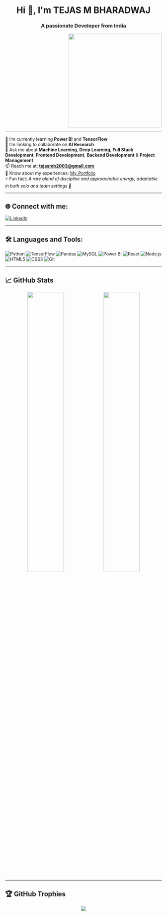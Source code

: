 <h1 align="center">Hi 👋, I'm TEJAS M BHARADWAJ</h1>
<h3 align="center">A passionate Developer from India</h3>

<p align="right">
  <img src="https://media.giphy.com/media/qgQUggAC3Pfv687qPC/giphy.gif" width="300" />
</p>

---

🌱 I’m currently learning **Power BI** and **TensorFlow**  
👯 I’m looking to collaborate on **AI Research**  
💬 Ask me about **Machine Learning**, **Deep Learning**, **Full Stack Development**, **Frontend Development**, **Backend Development** & **Project Management**  
📫 Reach me at: **tejasmb2003@gmail.com**  
📄 Know about my experiences: [My_Portfolio](https://tejasmb03portfolio.netlify.app/)  
⚡ Fun fact: *A rare blend of discipline and approachable energy, adaptable in both solo and team settings 🙂*

---

## 🌐 Connect with me:

[![LinkedIn](https://img.shields.io/badge/-LinkedIn-blue?style=flat-square&logo=linkedin)](https://www.linkedin.com/in/tejas-m-bharadwaj-17103b27a/)  

---

## 🛠️ Languages and Tools:

![Python](https://img.shields.io/badge/-Python-black?style=flat-square&logo=python)
![TensorFlow](https://img.shields.io/badge/-TensorFlow-black?style=flat-square&logo=tensorflow)
![Pandas](https://img.shields.io/badge/-Pandas-black?style=flat-square&logo=pandas)
![MySQL](https://img.shields.io/badge/-MySQL-black?style=flat-square&logo=mysql)
![Power BI](https://img.shields.io/badge/-PowerBI-F2C811?style=flat-square&logo=powerbi&logoColor=black)
![React](https://img.shields.io/badge/-React-black?style=flat-square&logo=react)
![Node.js](https://img.shields.io/badge/-Node.js-black?style=flat-square&logo=node.js)
![HTML5](https://img.shields.io/badge/-HTML5-black?style=flat-square&logo=html5)
![CSS3](https://img.shields.io/badge/-CSS3-black?style=flat-square&logo=css3)
![Git](https://img.shields.io/badge/-Git-black?style=flat-square&logo=git)

---

## 📈 GitHub Stats

<p align="center">
  <img src="https://github-readme-stats.vercel.app/api?username=tejasmb03&show_icons=true&theme=tokyonight" width="48%" />
  <img src="https://github-readme-streak-stats.herokuapp.com/?user=tejasmb03&theme=tokyonight" width="48%" />
</p>

---

## 🏆 GitHub Trophies

<p align="center">
  <img src="https://github-profile-trophy.vercel.app/?username=tejasmb03&theme=radical&row=1" />
</p>
